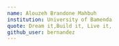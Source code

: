 ```yaml
---
name: Alouzeh Brandone Mahbuh
institution: University of Bamenda
quote: Dream it,Build it, Live it, 
github_user: bernandez
---
```

